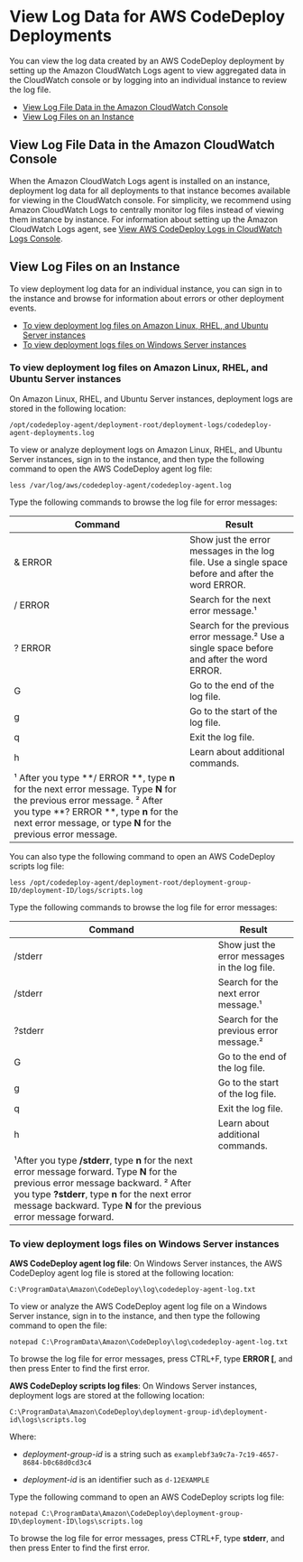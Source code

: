 # View Log Data for AWS CodeDeploy Deployments<a name="deployments-view-logs"></a>

You can view the log data created by an AWS CodeDeploy deployment by setting up the Amazon CloudWatch Logs agent to view aggregated data in the CloudWatch console or by logging into an individual instance to review the log file\.


+ [View Log File Data in the Amazon CloudWatch Console](#deployments-view-logs-cloudwatch)
+ [View Log Files on an Instance](#deployments-view-logs-instance)

## View Log File Data in the Amazon CloudWatch Console<a name="deployments-view-logs-cloudwatch"></a>

When the Amazon CloudWatch Logs agent is installed on an instance, deployment log data for all deployments to that instance becomes available for viewing in the CloudWatch console\. For simplicity, we recommend using Amazon CloudWatch Logs to centrally monitor log files instead of viewing them instance by instance\. For information about setting up the Amazon CloudWatch Logs agent, see [View AWS CodeDeploy Logs in CloudWatch Logs Console](https://aws.amazon.com/blogs/devops/view-aws-codedeploy-logs-in-amazon-cloudwatch-console/)\.

## View Log Files on an Instance<a name="deployments-view-logs-instance"></a>

To view deployment log data for an individual instance, you can sign in to the instance and browse for information about errors or other deployment events\.


+ [To view deployment log files on Amazon Linux, RHEL, and Ubuntu Server instances](#deployments-view-logs-instance-unix)
+ [To view deployment logs files on Windows Server instances](#deployments-view-logs-instance-windows)

### To view deployment log files on Amazon Linux, RHEL, and Ubuntu Server instances<a name="deployments-view-logs-instance-unix"></a>

On Amazon Linux, RHEL, and Ubuntu Server instances, deployment logs are stored in the following location:

 `/opt/codedeploy-agent/deployment-root/deployment-logs/codedeploy-agent-deployments.log`

To view or analyze deployment logs on Amazon Linux, RHEL, and Ubuntu Server instances, sign in to the instance, and then type the following command to open the AWS CodeDeploy agent log file:

```
less /var/log/aws/codedeploy-agent/codedeploy-agent.log
```

Type the following commands to browse the log file for error messages:


| Command | Result | 
| --- | --- | 
| & ERROR  | Show just the error messages in the log file\. Use a single space before and after the word ERROR\. | 
| / ERROR  | Search for the next error message\.¹  | 
| ? ERROR  | Search for the previous error message\.² Use a single space before and after the word ERROR\. | 
| G | Go to the end of the log file\. | 
| g | Go to the start of the log file\. | 
| q | Exit the log file\. | 
| h | Learn about additional commands\. | 
|  ¹ After you type **/ ERROR **, type **n** for the next error message\. Type **N** for the previous error message\.  ² After you type **? ERROR **, type **n** for the next error message, or type **N** for the previous error message\.  | 

You can also type the following command to open an AWS CodeDeploy scripts log file:

```
less /opt/codedeploy-agent/deployment-root/deployment-group-ID/deployment-ID/logs/scripts.log
```

Type the following commands to browse the log file for error messages:


| Command | Result | 
| --- | --- | 
| /stderr | Show just the error messages in the log file\.  | 
| /stderr | Search for the next error message\.¹ | 
| ?stderr | Search for the previous error message\.² | 
| G | Go to the end of the log file\. | 
| g | Go to the start of the log file\. | 
| q | Exit the log file\. | 
| h | Learn about additional commands\. | 
|  ¹After you type **/stderr**, type **n** for the next error message forward\. Type **N** for the previous error message backward\. ² After you type **?stderr**, type **n** for the next error message backward\. Type **N** for the previous error message forward\.  | 

### To view deployment logs files on Windows Server instances<a name="deployments-view-logs-instance-windows"></a>

**AWS CodeDeploy agent log file**: On Windows Server instances, the AWS CodeDeploy agent log file is stored at the following location:

`C:\ProgramData\Amazon\CodeDeploy\log\codedeploy-agent-log.txt`

To view or analyze the AWS CodeDeploy agent log file on a Windows Server instance, sign in to the instance, and then type the following command to open the file:

```
notepad C:\ProgramData\Amazon\CodeDeploy\log\codedeploy-agent-log.txt
```

To browse the log file for error messages, press CTRL\+F, type **ERROR \[**, and then press Enter to find the first error\. 

**AWS CodeDeploy scripts log files**: On Windows Server instances, deployment logs are stored at the following location:

`C:\ProgramData\Amazon\CodeDeploy\deployment-group-id\deployment-id\logs\scripts.log`

Where:

+ *deployment\-group\-id* is a string such as `examplebf3a9c7a-7c19-4657-8684-b0c68d0cd3c4`

+ *deployment\-id* is an identifier such as `d-12EXAMPLE`

Type the following command to open an AWS CodeDeploy scripts log file:

```
notepad C:\ProgramData\Amazon\CodeDeploy\deployment-group-ID\deployment-ID\logs\scripts.log
```

To browse the log file for error messages, press CTRL\+F, type **stderr**, and then press Enter to find the first error\. 